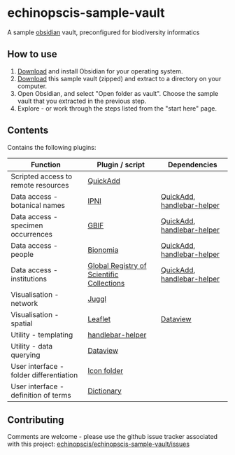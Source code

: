 # echinopscis-sample-vault
A sample [obsidian](https://obsidian.md) vault, preconfigured for biodiversity informatics

## How to use

1. [Download](https://obsidian.md/download) and install Obsidian for your operating system. 
1. [Download](https://github.com/echinopscis/echinopscis-sample-vault/releases/download/v0.0.1/echinopscis.zip) this sample vault (zipped) and extract to a directory on your computer.
1. Open Obsidian, and select "Open folder as vault". Choose the sample vault that you extracted in the previous step.
1. Explore - or work through the steps listed from the "start here" page.

## Contents

Contains the following plugins:

|Function |Plugin / script | Dependencies |
|-|-|-|
|Scripted access to remote resources |[QuickAdd](https://github.com/chhoumann/quickadd)| |
|Data access - botanical names | [IPNI](https://github.com/echinopscis/echinopscis-quickadd/blob/main/README.md#ipni) | [QuickAdd](https://github.com/chhoumann/quickadd), [handlebar-helper](https://github.com/echinopscis/obsidian-handlebar-helper-plugin) |
|Data access - specimen occurrences | [GBIF](https://github.com/echinopscis/echinopscis-quickadd/blob/main/README.md#gbif) | [QuickAdd](https://github.com/chhoumann/quickadd), [handlebar-helper](https://github.com/echinopscis/obsidian-handlebar-helper-plugin) |
|Data access - people | [Bionomia](https://github.com/echinopscis/echinopscis-quickadd/blob/main/README.md#bionomia) | [QuickAdd](https://github.com/chhoumann/quickadd), [handlebar-helper](https://github.com/echinopscis/obsidian-handlebar-helper-plugin) |
|Data access - institutions | [Global Registry of Scientific Collections](https://github.com/echinopscis/echinopscis-quickadd/blob/main/README.md#grscicoll) | [QuickAdd](https://github.com/chhoumann/quickadd), [handlebar-helper](https://github.com/echinopscis/obsidian-handlebar-helper-plugin) |
|Visualisation - network | [Juggl](https://github.com/HEmile/juggl) | |
|Visualisation - spatial | [Leaflet](https://github.com/valentine195/obsidian-leaflet-plugin) | [Dataview](https://github.com/blacksmithgu/obsidian-dataview) |
|Utility - templating | [handlebar-helper](https://github.com/echinopscis/obsidian-handlebar-helper-plugin) | |
|Utility - data querying | [Dataview](https://github.com/blacksmithgu/obsidian-dataview)| |
|User interface - folder differentiation | [Icon folder](https://github.com/FlorianWoelki/obsidian-icon-folder) | |
|User interface - definition of terms | [Dictionary](https://github.com/phibr0/obsidian-dictionary) | |

## Contributing

Comments are welcome - please use the github issue tracker associated with this project: [echinopscis/echinopscis-sample-vault/issues](https://github.com/echinopscis/echinopscis-sample-vault/issues)
